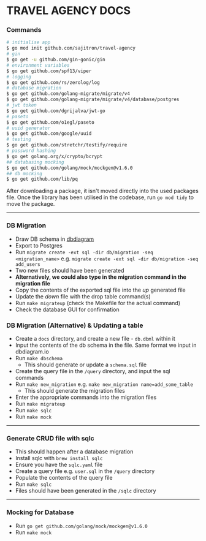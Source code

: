 # TRAVEL AGENCY DOCS

### Commands
```bash
# initialise app
$ go mod init github.com/sajitron/travel-agency
# gin
$ go get -u github.com/gin-gonic/gin
# environment variables
$ go get github.com/spf13/viper
# logging
$ go get github.com/rs/zerolog/log
# database migration
$ go get github.com/golang-migrate/migrate/v4
$ go get github.com/golang-migrate/migrate/v4/database/postgres
# jwt token
$ go get github.com/dgrijalva/jwt-go
# paseto
$ go get github.com/o1egl/paseto
# uuid generator
$ go get github.com/google/uuid
# testing
$ go get github.com/stretchr/testify/require
# password hashing
$ go get golang.org/x/crypto/bcrypt
## databasing mocking
$ go get github.com/golang/mock/mockgen@v1.6.0
## db mocking
$ go get github.com/lib/pq
```
After downloading a package, it isn't moved directly into the used packages file.
Once the library has been utilised in the codebase, run `go mod tidy` to move the package.

***
### DB Migration
- Draw DB schema in [dbdiagram](https://dbdiagram.io)
- Export to Postgres
- Run `migrate create -ext sql -dir db/migration -seq <migration_name>` e.g. `migrate create -ext sql -dir db/migration -seq add_users`
- Two new files should have been generated
- **Alternatively, we could also type in the migration command in the migration file**
- Copy the contents of the exported sql file into the *up* generated file
- Update the *down* file with the drop table command(s)
- Run `make migrateup` (check the Makefile for the actual command)
- Check the database GUI for confirmation

### DB Migration (Alternative) & Updating a table
- Create a `docs` directory, and create a new file - `db.dbml` within it
- Input the contents of the db schema in the file. Same format we input in dbdiagram.io
- Run `make dbschema`
  - This should generate or update a `schema.sql` file
- Create the query file in the `/query` directory, and input the sql commands
- Run `make new_migration` e.g. `make new_migration name=add_some_table`
  - This should generate the migration files
- Enter the appropriate commands into the migration files
- Run `make migrateup`
- Run `make sqlc`
- Run `make mock`

***

### Generate CRUD file with sqlc
- This should happen after a database migration
- Install sqlc with `brew install sqlc`
- Ensure you have the `sqlc.yaml` file
- Create a query file e.g. `user.sql`  in the `/query` directory
- Populate the contents of the query file
- Run `make sqlc`
- Files should have been generated in the `/sqlc` directory

***
### Mocking for Database
- Run `go get github.com/golang/mock/mockgen@v1.6.0`
- Run `make mock`

